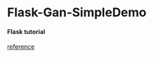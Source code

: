 # Flask-Gan-SimpleDemo

#### Flask tutorial
[reference](https://github.com/luhuisicnu/The-Flask-Mega-Tutorial-zh)
